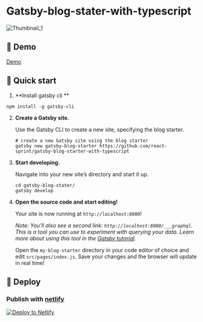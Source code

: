 # Gatsby-blog-stater-with-typescript

![Thumbnail_1](https://user-images.githubusercontent.com/20167165/119387892-8d1dee80-bd04-11eb-90ed-72861bad7657.png)


## 👋 Demo

[Demo](https://our-blog-starter.netlify.app/)


## 🚀 Quick start

1.  **Install gatsby cli **

   ```
   npm install -g gatsby-cli 
   ```

2.  **Create a Gatsby site.**

    Use the Gatsby CLI to create a new site, specifying the blog starter.

    ```shell
    # create a new Gatsby site using the blog starter
    gatsby new gatsby-blog-starter https://github.com/react-sprint/gatsby-blog-starter-with-typescript
    ```

3.  **Start developing.**

    Navigate into your new site’s directory and start it up.

    ```shell
    cd gatsby-blog-stater/
    gatsby develop
    ```

4.  **Open the source code and start editing!**

    Your site is now running at `http://localhost:8000`!

    _Note: You'll also see a second link: _`http://localhost:8000/___graphql`_. This is a tool you can use to experiment with querying your data. Learn more about using this tool in the [Gatsby tutorial](https://www.gatsbyjs.com/tutorial/part-five/#introducing-graphiql)._

    Open the `my-blog-starter` directory in your code editor of choice and edit `src/pages/index.js`. Save your changes and the browser will update in real time!

## 💫 Deploy

### Publish with [netlify](https://netlify.com)

[![Deploy to Netlify](https://www.netlify.com/img/deploy/button.svg)](https://app.netlify.com/sites/our-blog-starter/deploys)

